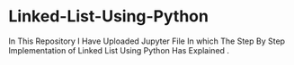 # Linked-List-Using-Python
In This Repository  I Have Uploaded Jupyter File In which The Step By Step Implementation of Linked List Using Python Has Explained .
